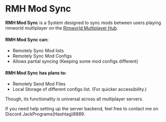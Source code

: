 # RMH Mod Sync

**RMH Mod Sync** is a System designed to sync mods between users playing rimworld multiplayer on the [Rimworld Multiplayer Hub](https://discord.gg/ceanhWd3mR).

#### RMH Mod Sync can:

- Remotely Sync Mod lists
- Remotely Sync Mod Configs
- Allows partial syncing (Keeping some mod configs different)

#### RMH Mod Sync has plans to:

- Remotely Send Mod Files
- Local Storage of different configs list. (For quicker accessibility.)

Though, its functionality is universal across all multiplayer servers.

If you need help setting up the server backend, feel free to contact me on Discord JackPrograms(Hashtag)8889.
